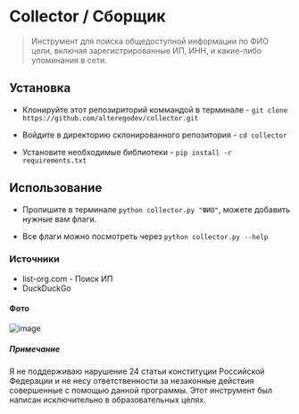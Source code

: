 # Collector / Сборщик

> Инструмент для поиска общедоступной информации по ФИО цели, включая зарегистрированные ИП, ИНН, и какие-либо упоминания в сети.

## Установка

-   Клонируйте этот репозириторий коммандой в терминале - `git clone https://github.com/alteregodev/collector.git`

-   Войдите в директорию склонированного репозитория - `cd collector`

-   Установите необходимые библиотеки - `pip install -r requirements.txt`

## Использование

-   Пропишите в терминале `python collector.py "ФИО"`, можете добавить нужные вам флаги.

-   Все флаги можно посмотреть через `python collector.py --help`

### Источники

-   list-org.com - Поиск ИП
-   DuckDuckGo

#### Фото

![image](https://github.com/user-attachments/assets/11901b14-66d7-422d-a585-15d860a34f4f)

##### Примечание

Я не поддерживаю нарушение 24 статьи конституции Российской Федерации и не несу ответственности за незаконные действия совершенные с помощью данной программы. Этот инструмент был написан исключительно в образовательных целях.

